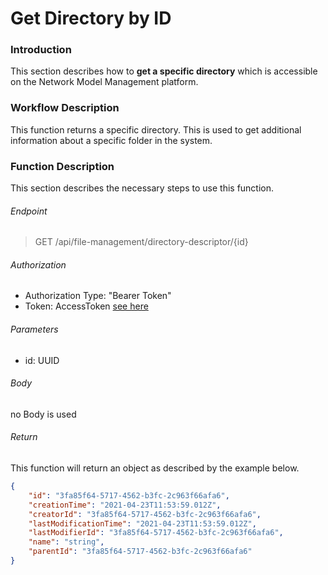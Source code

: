 # Get Directory by ID

### Introduction
This section describes how to **get a specific directory** which is accessible on the Network Model Management platform.

### Workflow Description
This function returns a specific directory. This is used to get additional information about a specific folder in the system.


### Function Description 
This section describes the necessary steps to use this function.


###### Endpoint
> GET /api/file-management/directory-descriptor/{id}

###### Authorization
- Authorization Type: "Bearer Token"
- Token: AccessToken [see here](../IdentityManagement/Authorization.md)

###### Parameters
- id: UUID

###### Body
no Body is used

###### Return
This function will return an object as described by the example below.
````JSON
{
    "id": "3fa85f64-5717-4562-b3fc-2c963f66afa6",
    "creationTime": "2021-04-23T11:53:59.012Z",
    "creatorId": "3fa85f64-5717-4562-b3fc-2c963f66afa6",
    "lastModificationTime": "2021-04-23T11:53:59.012Z",
    "lastModifierId": "3fa85f64-5717-4562-b3fc-2c963f66afa6",
    "name": "string",
    "parentId": "3fa85f64-5717-4562-b3fc-2c963f66afa6"
}
````